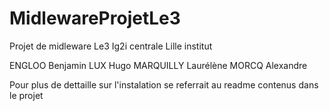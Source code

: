 # MidlewareProjetLe3

Projet de midleware Le3 Ig2i centrale Lille institut 

ENGLOO Benjamin
LUX Hugo 
MARQUILLY Laurélène 
MORCQ Alexandre

Pour plus de dettaille sur l'instalation se referrait au readme contenus dans le projet



